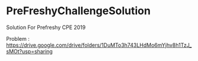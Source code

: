 # PreFreshyChallengeSolution
Solution For Prefreshy CPE 2019

Problem : https://drive.google.com/drive/folders/1DuMTo3h743LHdMo6mYjhv8h1TzJ_sMOt?usp=sharing
